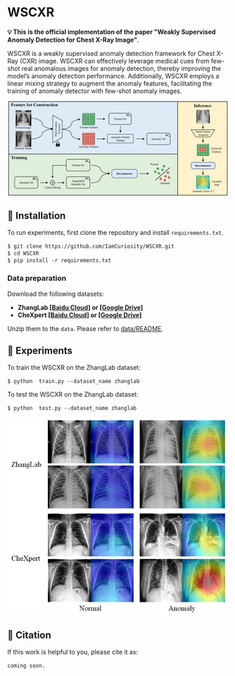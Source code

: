 # WSCXR

**💡 This is the official implementation of the paper "Weakly Supervised Anomaly Detection for Chest X-Ray Image"**.  


WSCXR is a weakly supervised anomaly detection framework for Chest X-Ray (CXR) image. WSCXR can effectively leverage medical cues from few-shot real anomalous images for anomaly detection, thereby improving the model’s anomaly detection performance. Additionally, WSCXR employs a linear mixing strategy to augment the anomaly features, facilitating the training of anomaly detector with few-shot anomaly images. 

<div align=center><img width="850" src="assets/pipeline.PNG"/></div>  

## 🔧 Installation

To run experiments, first clone the repository and install `requirements.txt`.

```
$ git clone https://github.com/IamCuriosity/WSCXR.git
$ cd WSCXR
$ pip install -r requirements.txt
```  
### Data preparation 
Download the following datasets:
- **ZhangLab  [[Baidu Cloud]]() or [[Google Drive]]()**  
- **CheXpert [[Baidu Cloud]]() or [[Google Drive]]()**  

Unzip them to the `data`. Please refer to [data/README](data/README.md).  
  
## 🚀 Experiments

To train the WSCXR on the ZhangLab dataset:  
```
$ python  train.py --dataset_name zhanglab  
```  
   
To test the WSCXR on the ZhangLab dataset:  
```
$ python  test.py --dataset_name zhanglab  
```  

<div align=center><img width="500" src="assets/results.png"/></div>  

## 🔗 Citation  

If this work is helpful to you, please cite it as:
```
coming soon.
```
